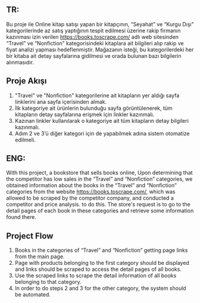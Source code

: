 ## TR:
Bu proje ile Online kitap satışı yapan bir kitapçının, “Seyahat” ve “Kurgu Dışı” kategorilerinde az satış yaptığının tespit edilmesi üzerine rakip firmanın kazınması izin verilen https://books.toscrape.com/ 
adlı web sitesinden “Travel” ve “Nonfiction” kategorisindeki kitaplara ait bilgileri alıp rakip ve fiyat analizi yapması hedeflenmiştir.
Mağazanın isteği, bu kategorilerdeki her bir kitaba ait detay sayfalarına gidilmesi ve orada bulunan bazı bilgilerin alınmasıdır.
## Proje Akışı
1. "Travel" ve "Nonfiction" kategorilerine ait kitapların yer aldığı sayfa linklerini ana sayfa içerisinden almak.
2. İlk kategoriye ait ürünlerin bulunduğu sayfa görüntülenerek, tüm kitapların detay sayfalarına erişmek için linkler kazınmalı.
3. Kazınan linkler kullanılarak o kategoriye ait tüm kitapların detay bilgileri kazınmalı.
4. Adım 2 ve 3’ü diğer kategori için de yapabilmek adına sistem otomatize edilmeli.

## ENG:
With this project, a bookstore that sells books online, Upon determining that the competitor has low sales in the “Travel” and “Nonfiction” categories, we obtained information about the books
in the “Travel” and “Nonfiction” categories from the website https://books.toscrape.com/, which was allowed to be scraped by the competitor company, and conducted a competitor and price analysis.
to do this.
The store's request is to go to the detail pages of each book in these categories and retrieve some information found there.
## Project Flow
1. Books in the categories of “Travel” and “Nonfiction” getting page links from the main page.
2. Page with products belonging to the first category should be displayed and links should be scraped to access the detail pages of all books.
3. Use the scraped links to scrape the detail information of all books belonging to that category.
4. In order to do steps 2 and 3 for the other category, the system should be automated.
